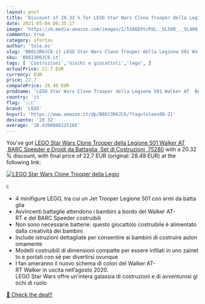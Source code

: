 ```yaml
---
layout: post
title: 'Discount of 20.32 % for LEGO Star Wars Clone Trooper della Legio'
date: 2021-05-04 06:35:17
image: 'https://m.media-amazon.com/images/I/5166D3tcPdL._SL500_._SL400_.jpg'
comments: true
category: ofertas
author: 'tole.es'
slug: 'B0813R6JC6-it LEGO Star Wars Clone Trooper della Legione 501 Walker AT...'
sku: 'B0813R6JC6-it'
tags: [ 'Costruzioni','Giochi e giocattoli','lego', ]
actualPrice: 22.7 EUR
currency: EUR
price: 22.7
comparePrice: 28.49 EUR
prodname: 'LEGO Star Wars Clone Trooper della Legione 501 Walker AT  BARC Speeder e Droidi da Battaglia  Set di Costruzioni  75280'
country: 'it'
flag: '🇮🇹'
brand: 'LEGO'
buyurl: 'https://www.amazon.it/dp/B0813R6JC6/?tag=tolees00-21'
descuento: '20.32'
average: '28.4390066225166'
---
```


You've got [LEGO Star Wars Clone Trooper della Legione 501 Walker AT  BARC Speeder e Droidi da Battaglia  Set di Costruzioni  75280](https://www.amazon.it/dp/B0813R6JC6/?tag=tolees00-21) with a  20.32 % discount, with final price of 22.7 EUR (original: 28.49 EUR) at the following link:

[![LEGO Star Wars Clone Trooper della Legio](https://m.media-amazon.com/images/I/5166D3tcPdL._SL500_._SL400_.jpg)](https://www.amazon.it/dp/B0813R6JC6/?tag=tolees00-21)

ℹ️:

- 4 minifigure LEGO, tra cui un Jet Trooper Legione 501 con armi da battaglia
- Avvincenti battaglie attendono i bambini a bordo del Walker AT-RT e del BARC Speeder costruibili
- Non sono necessarie batterie: questo giocattolo costruibile è alimentato dalla creatività dei bambini
- Include istruzioni dettagliate per consentire ai bambini di costruire autonomamente
- Modelli costruibili di dimensioni compatte per essere infilati in uno zainetto e portati con sé per divertirsi ovunque
- I fan ameranno il nuovo schema di colori del Walker AT-RT Walker in uscita nell’agosto 2020. LEGO Star Wars offre un’intera galassia di costruzioni e di avventurosi giochi di ruolo

[🛒 Check the deal!!](https://www.amazon.it/dp/B0813R6JC6/?tag=tolees00-21)
